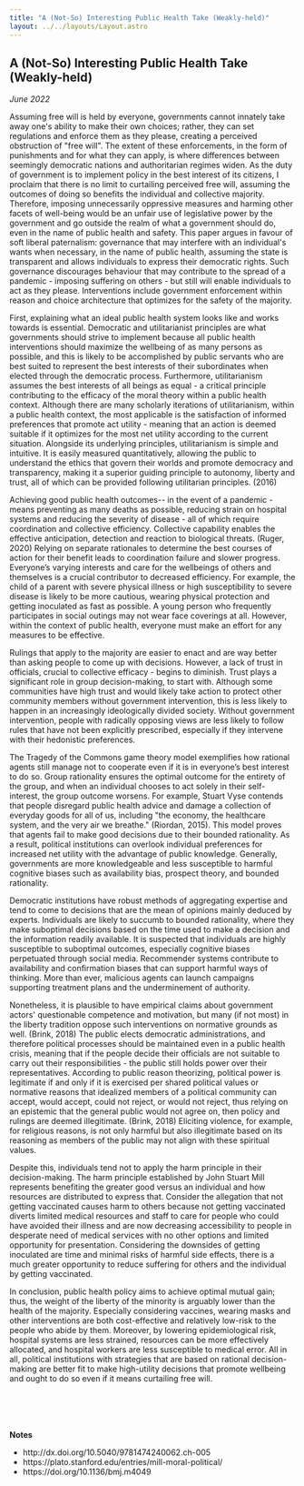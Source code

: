 ```yaml
---
title: "A (Not-So) Interesting Public Health Take (Weakly-held)"
layout: ../../layouts/Layout.astro
---
```


<h2>A (Not-So) Interesting Public Health Take (Weakly-held)</h2>
<p><i>June 2022</i></p>

Assuming free will is held by everyone, governments cannot innately take away one's ability to make their own choices; rather, they can set regulations and enforce them as they please, creating a perceived obstruction of "free will". The extent of these enforcements, in the form of punishments and for what they can apply, is where differences between seemingly democratic nations and authoritarian regimes widen. As the duty of government is to implement policy in the best interest of its citizens, I proclaim that there is no limit to curtailing perceived free will, assuming the outcomes of doing so benefits the individual and collective majority. Therefore, imposing unnecessarily oppressive measures and harming other facets of well-being would be an unfair use of legislative power by the government and go outside the realm of what a government should do, even in the name of public health and safety. This paper argues in favour of soft liberal paternalism: governance that may interfere with an individual's wants when necessary, in the name of public health, assuming the state is transparent and allows individuals to express their democratic rights. Such governance discourages behaviour that may contribute to the spread of a pandemic - imposing suffering on others - but still will enable individuals to act as they please. Interventions include government enforcement within reason and choice architecture that optimizes for the safety of the majority.

First, explaining what an ideal public health system looks like and works towards is essential. Democratic and utilitarianist principles are what governments should strive to implement because all public health interventions should maximize the wellbeing of as many persons as possible, and this is likely to be accomplished by public servants who are best suited to represent the best interests of their subordinates when elected through the democratic process. Furthermore, utilitarianism assumes the best interests of all beings as equal - a critical principle contributing to the efficacy of the moral theory within a public health context. Although there are many scholarly iterations of utilitarianism, within a public health context, the most applicable is the satisfaction of informed preferences that promote act utility - meaning that an action is deemed suitable if it optimizes for the most net utility according to the current situation. Alongside its underlying principles, utilitarianism is simple and intuitive. It is easily measured quantitatively, allowing the public to understand the ethics that govern their worlds and promote democracy and transparency, making it a superior guiding principle to autonomy, liberty and trust, all of which can be provided following utilitarian principles. (2016)

Achieving good public health outcomes-- in the event of a pandemic - means preventing as many deaths as possible, reducing strain on hospital systems and reducing the severity of disease - all of which require coordination and collective efficiency. Collective capability enables the effective anticipation, detection and reaction to biological threats. (Ruger, 2020) Relying on separate rationales to determine the best courses of action for their benefit leads to coordination failure and slower progress. Everyone’s varying interests and care for the wellbeings of others and themselves is a crucial contributor to decreased efficiency. For example, the child of a parent with severe physical illness or high susceptibility to severe disease is likely to be more cautious, wearing physical protection and getting inoculated as fast as possible. A young person who frequently participates in social outings may not wear face coverings at all. However, within the context of public health, everyone must make an effort for any measures to be effective. 

Rulings that apply to the majority are easier to enact and are way better than asking people to come up with decisions. However, a lack of trust in officials, crucial to collective efficacy - begins to diminish. Trust plays a significant role in group decision-making, to start with. Although some communities have high trust and would likely take action to protect other community members without government intervention, this is less likely to happen in an increasingly ideologically divided society. Without government intervention, people with radically opposing views are less likely to follow rules that have not been explicitly prescribed, especially if they intervene with their hedonistic preferences. 

The Tragedy of the Commons game theory model exemplifies how rational agents still manage not to cooperate even if it is in everyone’s best interest to do so. Group rationality ensures the optimal outcome for the entirety of the group, and when an individual chooses to act solely in their self-interest, the group outcome worsens. For example, Stuart Vyse contends that people disregard public health advice and damage a collection of everyday goods for all of us, including "the economy, the healthcare system, and the very air we breathe." (Riordan, 2015). This model proves that agents fail to make good decisions due to their bounded rationality. As a result, political institutions can overlook individual preferences for increased net utility with the advantage of public knowledge. Generally, governments are more knowledgeable and less susceptible to harmful cognitive biases such as availability bias, prospect theory, and bounded rationality.	

Democratic institutions have robust methods of aggregating expertise and tend to come to decisions that are the mean of opinions mainly deduced by experts. Individuals are likely to succumb to bounded rationality, where they make suboptimal decisions based on the time used to make a decision and the information readily available. It is suspected that individuals are highly susceptible to suboptimal outcomes, especially cognitive biases perpetuated through social media. Recommender systems contribute to availability and confirmation biases that can support harmful ways of thinking. More than ever, malicious agents can launch campaigns supporting treatment plans and the underminement of authority.	

Nonetheless, it is plausible to have empirical claims about government actors' questionable competence and motivation, but many (if not most) in the liberty tradition oppose such interventions on normative grounds as well. (Brink, 2018) The public elects democratic administrations, and therefore political processes should be maintained even in a public health crisis, meaning that if the people decide their officials are not suitable to carry out their responsibilities - the public still holds power over their representatives. According to public reason theorizing, political power is legitimate if and only if it is exercised per shared political values or normative reasons that idealized members of a political community can accept, would accept, could not reject, or would not reject, thus relying on an epistemic that the general public would not agree on, then policy and rulings are deemed illegitimate. (Brink, 2018) Eliciting violence, for example, for religious reasons, is not only harmful but also illegitimate based on its reasoning as members of the public may not align with these spiritual values. 

Despite this, individuals tend not to apply the harm principle in their decision-making. The harm principle established by John Stuart Mill represents benefiting the greater good versus an individual and how resources are distributed to express that. Consider the allegation that not getting vaccinated causes harm to others because not getting vaccinated diverts limited medical resources and staff to care for people who could have avoided their illness and are now decreasing accessibility to people in desperate need of medical services with no other options and limited opportunity for presentation. Considering the downsides of getting inoculated are time and minimal risks of harmful side effects, there is a much greater opportunity to reduce suffering for others and the individual by getting vaccinated.

In conclusion, public health policy aims to achieve optimal mutual gain; thus, the weight of the liberty of the minority is arguably lower than the health of the majority. Especially considering vaccines, wearing masks and other interventions are both cost-effective and relatively low-risk to the people who abide by them. Moreover, by lowering epidemiological risk, hospital systems are less strained, resources can be more effectively allocated, and hospital workers are less susceptible to medical error. All in all, political institutions with strategies that are based on rational decision-making are better fit to make high-utility decisions that promote wellbeing and ought to do so even if it means curtailing free will. 
<br>
<br>
<br>
<br>
<br>

**Notes**

<ul>
    <li>http://dx.doi.org/10.5040/9781474240062.ch-005
</li>
    <li>
https://plato.stanford.edu/entries/mill-moral-political/
</li>
<li>
https://doi.org/10.1136/bmj.m4049 
</li>
</ul>

